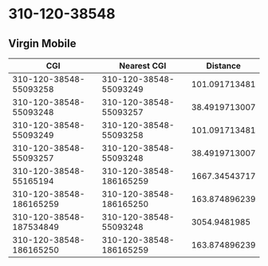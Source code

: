 # 310-120-38548
## Virgin Mobile


| CGI | Nearest CGI | Distance |
|-----|-------------|----------|
| 310-120-38548-55093258 | 310-120-38548-55093249 | 101.091713481 |
| 310-120-38548-55093248 | 310-120-38548-55093257 | 38.4919713007 |
| 310-120-38548-55093249 | 310-120-38548-55093258 | 101.091713481 |
| 310-120-38548-55093257 | 310-120-38548-55093248 | 38.4919713007 |
| 310-120-38548-55165194 | 310-120-38548-186165259 | 1667.34543717 |
| 310-120-38548-186165259 | 310-120-38548-186165250 | 163.874896239 |
| 310-120-38548-187534849 | 310-120-38548-55093248 | 3054.9481985 |
| 310-120-38548-186165250 | 310-120-38548-186165259 | 163.874896239 |
